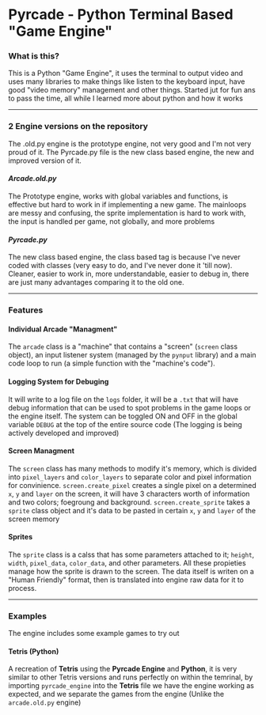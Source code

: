 # Pyrcade - Python Terminal Based "Game Engine"
### What is this?
This is a Python "Game Engine", it uses the terminal to output video and uses many libraries to make things like listen to the keyboard input, have good "video memory" management and other things. Started jut for fun ans to pass the time, all while I learned more about python and how it works
___
### 2 Engine versions on the repository
The .old.py engine is the prototype engine, not very good and I'm not very proud of it. The Pyrcade.py file is the new class based engine, the new and improved version of it.

#### *Arcade.old.py*
The Prototype engine, works with global variables and functions, is effective but hard to work in if implementing a new game. The mainloops are messy and confusing, the sprite implementation is hard to work with, the input is handled per game, not globally, and more problems

#### *Pyrcade.py*
The new class based engine, the class based tag is because I've never coded with classes (very easy to do, and I've never done it 'till now). Cleaner, easier to work in, more understandable, easier to debug in, there are just many advantages comparing it to the old one. 
___
### Features
#### Individual Arcade "Managment"
The `arcade` class is a "machine" that contains a "screen" (`screen` class object), an input listener system (managed by the `pynput` library) and a main code loop to run (a simple function with the "machine's code").

#### Logging System for Debuging
It will write to a log file on the `logs` folder, it will be a `.txt` that will have debug information that can be used to spot problems in the game loops or the engine itself. The system can be toggled ON and OFF in the global variable `DEBUG` at the top of the entire source code (The logging is being actively developed and improved)

#### Screen Managment
The `screen` class has many methods to modify it's memory, which is divided into `pixel_layers` and `color_layers` to separate color and pixel information for convinience. `screen.create_pixel` creates a single pixel on a determined `x`, `y` and `layer` on the screen, it will have 3 characters worth of information and two colors; foegroung and background. `screen.create_sprite` takes a `sprite` class object and it's data to be pasted in certain `x`, `y` and `layer` of the screen memory

#### Sprites
The `sprite` class is a calss that has some parameters attached to it; `height`, `width`, `pixel_data`, `color_data`, and other parameters. All these propieties manage how the sprite is drawn to the screen. The data itself is writen on a "Human Friendly" format, then is translated into engine raw data for it to process.
___
### Examples
The engine includes some example games to try out

#### Tetris (Python)
A recreation of __Tetris__ using the __Pyrcade Engine__ and __Python__, it is very similar to other Tetris versions and runs perfectly on within the temrinal, by importing `pyrcade_engine` into the __Tetris__ file we have the engine working as expected, and we separate the games from the engine (Unlike the `arcade.old.py` engine)

####